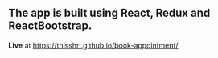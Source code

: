 ## The app is built using React, Redux and ReactBootstrap.

**Live** at https://thisshri.github.io/book-appointment/

